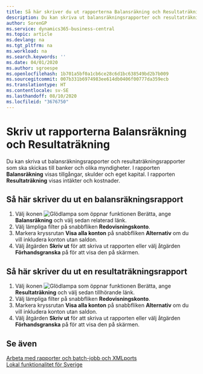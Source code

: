 ```yaml
---
title: Så här skriver du ut rapporterna Balansräkning och Resultaträkning
description: Du kan skriva ut balansräkningsrapporter och resultaträkningsrapporter som ska skickas till banker och olika myndigheter.
author: SorenGP
ms.service: dynamics365-business-central
ms.topic: article
ms.devlang: na
ms.tgt_pltfrm: na
ms.workload: na
ms.search.keywords: ''
ms.date: 04/01/2020
ms.author: sgroespe
ms.openlocfilehash: 1b701a5bf0a1cb6ce28c6d1bc638549bd2b7b009
ms.sourcegitcommit: 007b331b6974983ee614db0406f00777da359ecb
ms.translationtype: HT
ms.contentlocale: sv-SE
ms.lasthandoff: 08/10/2020
ms.locfileid: "3676750"
---
```

# <a name="print-balance-sheet-and-income-statement-reports"></a>Skriv ut rapporterna Balansräkning och Resultaträkning
Du kan skriva ut balansräkningsrapporter och resultaträkningsrapporter som ska skickas till banker och olika myndigheter. I rapporten **Balansräkning** visas tillgångar, skulder och eget kapital. I rapporten **Resultaträkning** visas intäkter och kostnader.  

## <a name="to-print-a-balance-sheet-report"></a>Så här skriver du ut en balansräkningsrapport  

1.  Välj ikonen ![Glödlampa som öppnar funktionen Berätta](../../media/ui-search/search_small.png "Berätta vad du vill göra"), ange **Balansräkning** och välj sedan relaterad länk.  
2.  Välj lämpliga filter på snabbfliken **Redovisningskonto**.  
3.  Markera kryssrutan **Visa alla konton** på snabbfliken **Alternativ** om du vill inkludera konton utan saldon.  
4.  Välj åtgärden **Skriv ut** för att skriva ut rapporten eller välj åtgärden **Förhandsgranska** på för att visa den på skärmen.  

## <a name="to-print-an-income-statement-report"></a>Så här skriver du ut en resultaträkningsrapport  

1.  Välj ikonen ![Glödlampa som öppnar funktionen Berätta](../../media/ui-search/search_small.png "Berätta vad du vill göra"), ange **Resultaträkning** och välj sedan tillhörande länk.  
2.  Välj lämpliga filter på snabbfliken **Redovisningskonto**.  
3.  Markera kryssrutan **Visa alla konton** på snabbfliken **Alternativ** om du vill inkludera konton utan saldon.  
4.  Välj åtgärden **Skriv ut** för att skriva ut rapporten eller välj åtgärden **Förhandsgranska** på för att visa den på skärmen.  

## <a name="see-also"></a>Se även  
 [Arbeta med rapporter och batch-jobb och XMLports](../../ui-work-report.md)   
 [Lokal funktionalitet för Sverige](sweden-local-functionality.md)
